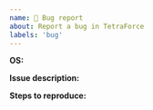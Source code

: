 ```yaml
---
name: 🐞 Bug report
about: Report a bug in TetraForce
labels: 'bug'
---
```


<!-- PLEASE INCLUDE A SCREENSHOT IF POSSIBLE -->

**OS:**

<!-- Docker/Windows/CentOS -->

**Issue description:**

<!-- Clear description of the issue you are seeing. -->

**Steps to reproduce:**

<!-- Give others an idea on how you can replicate the issue. -->